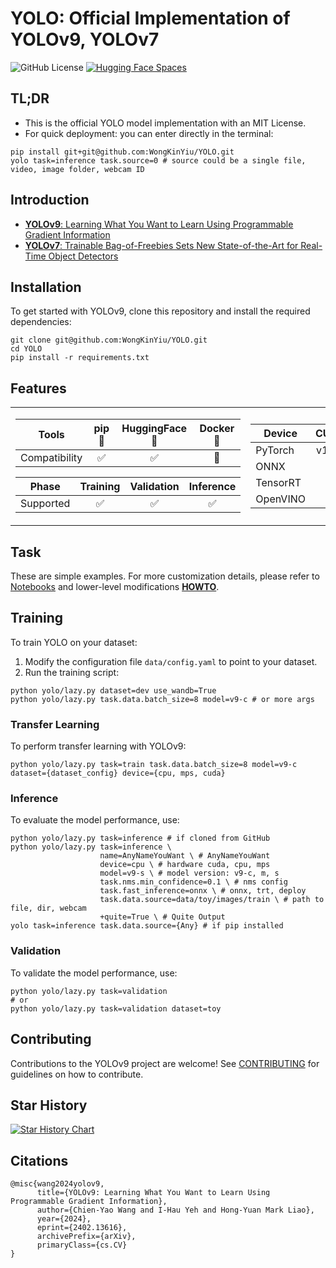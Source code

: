 # YOLO: Official Implementation of YOLOv9, YOLOv7

![GitHub License](https://img.shields.io/github/license/WongKinYiu/YOLO)
[![Hugging Face Spaces](https://img.shields.io/badge/%F0%9F%A4%97%20Hugging%20Face-Spaces-blue)](https://huggingface.co/spaces/henry000/YOLO)
<!-- ![WIP](https://img.shields.io/badge/status-WIP-orange) -->
<!-- > [!IMPORTANT]
> This project is currently a Work In Progress and may undergo significant changes. It is not recommended for use in production environments until further notice. Please check back regularly for updates.
>
> Use of this code is at your own risk and discretion. It is advisable to consult with the project owner before deploying or integrating into any critical systems.

Welcome to the official implementation of YOLOv7 and YOLOv9. This repository will contains the complete codebase, pre-trained models, and detailed instructions for training and deploying YOLOv9. -->

## TL;DR
- This is the official YOLO model implementation with an MIT License.
- For quick deployment: you can enter directly in the terminal:
```shell
pip install git+git@github.com:WongKinYiu/YOLO.git
yolo task=inference task.source=0 # source could be a single file, video, image folder, webcam ID
```

## Introduction
- [**YOLOv9**: Learning What You Want to Learn Using Programmable Gradient Information](https://arxiv.org/abs/2402.13616)
- [**YOLOv7**: Trainable Bag-of-Freebies Sets New State-of-the-Art for Real-Time Object Detectors](https://arxiv.org/abs/2207.02696)

## Installation
To get started with YOLOv9, clone this repository and install the required dependencies:
```shell
git clone git@github.com:WongKinYiu/YOLO.git
cd YOLO
pip install -r requirements.txt
```

## Features

<table>
<tr><td>

| Tools | pip 🐍 | HuggingFace 🤗 | Docker 🐳 |
| -------------------- | :----: | :--------------: | :-------: |
| Compatibility       | ✅     | ✅               | 🧪        |

|  Phase    | Training | Validation | Inference |
| ------------------- | :------: | :---------: | :-------: |
| Supported           | ✅       | ✅          | ✅        |

</td><td>

| Device | CUDA       | CPU       | MPS       |
| ------------------ | :---------: | :-------: | :-------: |
| PyTorch            | v1.12      | v2.3+     | v1.12     |
| ONNX               | ✅         | ✅        | -         |
| TensorRT           | ✅         | -        | -         |
| OpenVINO           | -          | 🧪        | ❔        |

</td></tr> </table>



## Task
These are simple examples. For more customization details, please refer to [Notebooks](examples) and lower-level modifications **[HOWTO](docs/HOWTO.md)**.

## Training
To train YOLO on your dataset:

1. Modify the configuration file `data/config.yaml` to point to your dataset.
2. Run the training script:
```shell
python yolo/lazy.py dataset=dev use_wandb=True
python yolo/lazy.py task.data.batch_size=8 model=v9-c # or more args
```

### Transfer Learning
To perform transfer learning with YOLOv9:
```shell
python yolo/lazy.py task=train task.data.batch_size=8 model=v9-c dataset={dataset_config} device={cpu, mps, cuda}
```

### Inference
To evaluate the model performance, use:
```shell
python yolo/lazy.py task=inference # if cloned from GitHub
python yolo/lazy.py task=inference \
                    name=AnyNameYouWant \ # AnyNameYouWant
                    device=cpu \ # hardware cuda, cpu, mps
                    model=v9-s \ # model version: v9-c, m, s
                    task.nms.min_confidence=0.1 \ # nms config
                    task.fast_inference=onnx \ # onnx, trt, deploy
                    task.data.source=data/toy/images/train \ # path to file, dir, webcam
                    +quite=True \ # Quite Output
yolo task=inference task.data.source={Any} # if pip installed
```

### Validation
To validate the model performance, use:
```shell
python yolo/lazy.py task=validation
# or
python yolo/lazy.py task=validation dataset=toy
```

## Contributing
Contributions to the YOLOv9 project are welcome! See [CONTRIBUTING](docs/CONTRIBUTING.md) for guidelines on how to contribute.

## Star History
[![Star History Chart](https://api.star-history.com/svg?repos=WongKinYiu/YOLO&type=Date)](https://star-history.com/#WongKinYiu/YOLO&Date)

## Citations
```
@misc{wang2024yolov9,
      title={YOLOv9: Learning What You Want to Learn Using Programmable Gradient Information},
      author={Chien-Yao Wang and I-Hau Yeh and Hong-Yuan Mark Liao},
      year={2024},
      eprint={2402.13616},
      archivePrefix={arXiv},
      primaryClass={cs.CV}
}
```

